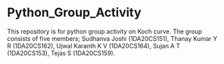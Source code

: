 # Python_Group_Activity
This repository is for python group activity on Koch curve.
The group consists of five members;
Sudhanva Joshi (1DA20CS151),
Thanay Kumar Y R (1DA20CS162),
Ujwal Karanth K V (1DA20CS164),
Sujan A T (1DA20CS153),
Tejas S (1DA20CS159).
